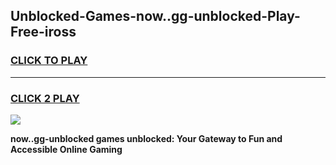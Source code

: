 
## Unblocked-Games-now..gg-unblocked-Play-Free-iross
<h3>
<a href="https://premium76.site?title=now..gg-unblocked&ref=21A">CLICK TO PLAY</a></h3>
<hr>

<h3>
<a href="https://premium76.site?title=now..gg-unblocked&ref=21A">CLICK 2 PLAY</a>
  
</h3>

<a href="https://premium76.site?title=now..gg-unblocked&ref=21A"><img src="https://clearcache.store/games.png"></a>


**now..gg-unblocked games unblocked: Your Gateway to Fun and Accessible Online Gaming**
